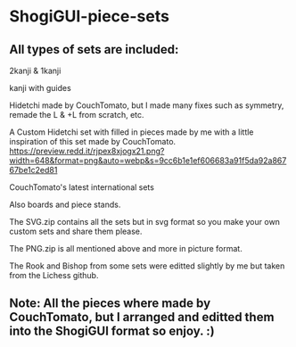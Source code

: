 # ShogiGUI-piece-sets
## All types of sets are included:
2kanji & 1kanji

kanji with guides

Hidetchi made by CouchTomato, but I made many fixes such as symmetry, remade the L & +L from scratch, etc.

A Custom Hidetchi set with filled in pieces made by me with a little inspiration of this set made by CouchTomato.
https://preview.redd.it/rjpex8xjogx21.png?width=648&format=png&auto=webp&s=9cc6b1e1ef606683a91f5da92a86767be1c2ed81

CouchTomato's latest international sets

Also boards and piece stands.

The SVG.zip contains all the sets but in svg format so you make your own custom sets and share them please.

The PNG.zip is all mentioned above and more in picture format.

The Rook and Bishop from some sets were editted slightly by me but taken from the Lichess github.

## Note: All the pieces where made by CouchTomato, but I arranged and editted them into the ShogiGUI format so enjoy. :)
